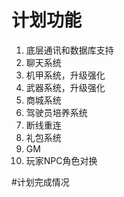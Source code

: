 # 计划功能

1. 底层通讯和数据库支持
2. 聊天系统
3. 机甲系统，升级强化
4. 武器系统，升级强化
5. 商城系统
6. 驾驶员培养系统
7. 断线重连
8. 礼包系统
9. GM
10. 玩家NPC角色对换

#计划完成情况 



